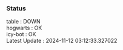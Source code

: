 ### Status


table : DOWN  
hogwarts : OK  
icy-bot : OK  
Latest Update : 2024-11-12 03:12:33.327022
